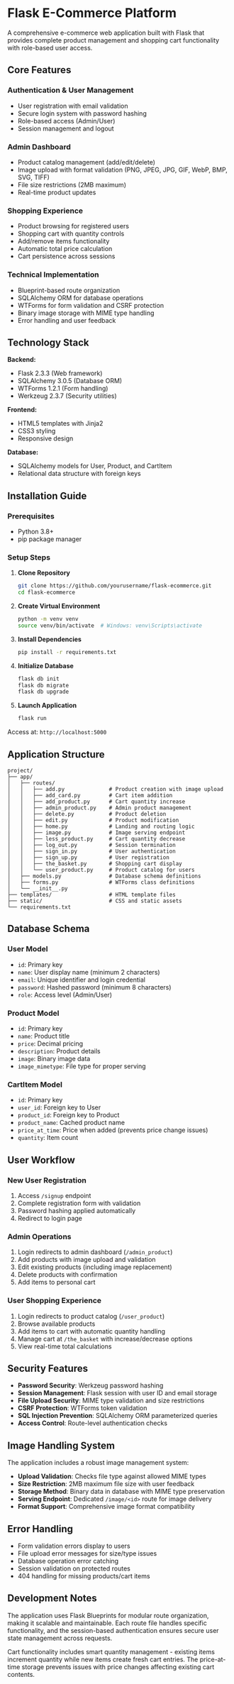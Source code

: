 # Flask E-Commerce Platform

A comprehensive e-commerce web application built with Flask that provides complete product management and shopping cart functionality with role-based user access.

## Core Features

### Authentication & User Management
- User registration with email validation
- Secure login system with password hashing
- Role-based access (Admin/User)
- Session management and logout

### Admin Dashboard
- Product catalog management (add/edit/delete)
- Image upload with format validation (PNG, JPEG, JPG, GIF, WebP, BMP, SVG, TIFF)
- File size restrictions (2MB maximum)
- Real-time product updates

### Shopping Experience
- Product browsing for registered users
- Shopping cart with quantity controls
- Add/remove items functionality
- Automatic total price calculation
- Cart persistence across sessions

### Technical Implementation
- Blueprint-based route organization
- SQLAlchemy ORM for database operations
- WTForms for form validation and CSRF protection
- Binary image storage with MIME type handling
- Error handling and user feedback

## Technology Stack

**Backend:**
- Flask 2.3.3 (Web framework)
- SQLAlchemy 3.0.5 (Database ORM)
- WTForms 1.2.1 (Form handling)
- Werkzeug 2.3.7 (Security utilities)

**Frontend:**
- HTML5 templates with Jinja2
- CSS3 styling
- Responsive design

**Database:**
- SQLAlchemy models for User, Product, and CartItem
- Relational data structure with foreign keys

## Installation Guide

### Prerequisites
- Python 3.8+
- pip package manager

### Setup Steps

1. **Clone Repository**
   ```bash
   git clone https://github.com/yourusername/flask-ecommerce.git
   cd flask-ecommerce
   ```

2. **Create Virtual Environment**
   ```bash
   python -m venv venv
   source venv/bin/activate  # Windows: venv\Scripts\activate
   ```

3. **Install Dependencies**
   ```bash
   pip install -r requirements.txt
   ```

4. **Initialize Database**
   ```bash
   flask db init
   flask db migrate
   flask db upgrade
   ```

5. **Launch Application**
   ```bash
   flask run
   ```

Access at: `http://localhost:5000`

## Application Structure

```
project/
├── app/
│   ├── routes/
│   │   ├── add.py              # Product creation with image upload
│   │   ├── add_card.py         # Cart item addition
│   │   ├── add_product.py      # Cart quantity increase
│   │   ├── admin_product.py    # Admin product management
│   │   ├── delete.py           # Product deletion
│   │   ├── edit.py             # Product modification
│   │   ├── home.py             # Landing and routing logic
│   │   ├── image.py            # Image serving endpoint
│   │   ├── less_product.py     # Cart quantity decrease
│   │   ├── log_out.py          # Session termination
│   │   ├── sign_in.py          # User authentication
│   │   ├── sign_up.py          # User registration
│   │   ├── the_basket.py       # Shopping cart display
│   │   └── user_product.py     # Product catalog for users
│   ├── models.py               # Database schema definitions
│   ├── forms.py                # WTForms class definitions
│   └── __init__.py
├── templates/                  # HTML template files
├── static/                     # CSS and static assets
└── requirements.txt
```

## Database Schema

### User Model
- `id`: Primary key
- `name`: User display name (minimum 2 characters)
- `email`: Unique identifier and login credential
- `password`: Hashed password (minimum 8 characters)
- `role`: Access level (Admin/User)

### Product Model
- `id`: Primary key
- `name`: Product title
- `price`: Decimal pricing
- `description`: Product details
- `image`: Binary image data
- `image_mimetype`: File type for proper serving

### CartItem Model
- `id`: Primary key
- `user_id`: Foreign key to User
- `product_id`: Foreign key to Product
- `product_name`: Cached product name
- `price_at_time`: Price when added (prevents price change issues)
- `quantity`: Item count

## User Workflow

### New User Registration
1. Access `/signup` endpoint
2. Complete registration form with validation
3. Password hashing applied automatically
4. Redirect to login page

### Admin Operations
1. Login redirects to admin dashboard (`/admin_product`)
2. Add products with image upload and validation
3. Edit existing products (including image replacement)
4. Delete products with confirmation
5. Add items to personal cart

### User Shopping Experience
1. Login redirects to product catalog (`/user_product`)
2. Browse available products
3. Add items to cart with automatic quantity handling
4. Manage cart at `/the_basket` with increase/decrease options
5. View real-time total calculations

## Security Features

- **Password Security**: Werkzeug password hashing
- **Session Management**: Flask session with user ID and email storage
- **File Upload Security**: MIME type validation and size restrictions
- **CSRF Protection**: WTForms token validation
- **SQL Injection Prevention**: SQLAlchemy ORM parameterized queries
- **Access Control**: Route-level authentication checks

## Image Handling System

The application includes a robust image management system:

- **Upload Validation**: Checks file type against allowed MIME types
- **Size Restriction**: 2MB maximum file size with user feedback
- **Storage Method**: Binary data in database with MIME type preservation
- **Serving Endpoint**: Dedicated `/image/<id>` route for image delivery
- **Format Support**: Comprehensive image format compatibility

## Error Handling

- Form validation errors display to users
- File upload error messages for size/type issues
- Database operation error catching
- Session validation on protected routes
- 404 handling for missing products/cart items

## Development Notes

The application uses Flask Blueprints for modular route organization, making it scalable and maintainable. Each route file handles specific functionality, and the session-based authentication ensures secure user state management across requests.

Cart functionality includes smart quantity management - existing items increment quantity while new items create fresh cart entries. The price-at-time storage prevents issues with price changes affecting existing cart contents.
